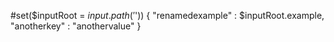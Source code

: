#set($inputRoot = $input.path('$')) { "renamedexample" : $inputRoot.example, "anotherkey" : "anothervalue" }
